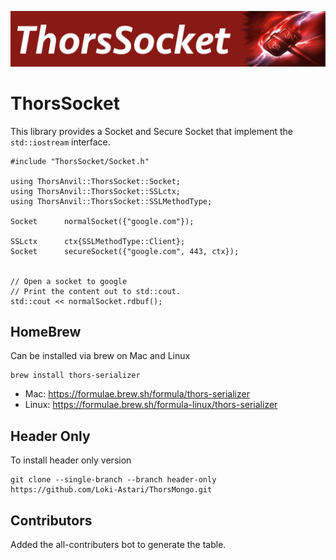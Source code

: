 ![ThorSocket](img/socket.jpg)

# ThorsSocket

This library provides a Socket and Secure Socket that implement the `std::iostream` interface.

    #include "ThorsSocket/Socket.h"

    using ThorsAnvil::ThorsSocket::Socket;
    using ThorsAnvil::ThorsSocket::SSLctx;
    using ThorsAnvil::ThorsSocket::SSLMethodType;

    Socket      normalSocket({"google.com"});

    SSLctx      ctx{SSLMethodType::Client};
    Socket      secureSocket({"google.com", 443, ctx});


    // Open a socket to google
    // Print the content out to std::cout.
    std::cout << normalSocket.rdbuf();


## HomeBrew

Can be installed via brew on Mac and Linux

    brew install thors-serializer

* Mac: https://formulae.brew.sh/formula/thors-serializer
* Linux: https://formulae.brew.sh/formula-linux/thors-serializer

## Header Only

To install header only version

    git clone --single-branch --branch header-only https://github.com/Loki-Astari/ThorsMongo.git

## Contributors

Added the all-contributers bot to generate the table.


